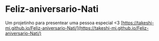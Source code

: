 # Feliz-aniversario-Nati
Um projetinho para presentear uma pessoa especial &lt;3
[https://takeshi-mi.github.io/Feliz-aniversario-Nati/](https://takeshi-mi.github.io/Feliz-aniversario-Nati/)
